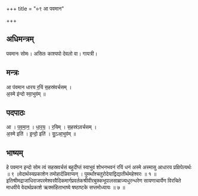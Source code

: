 +++
title = "०९ आ पवमान"

+++
## अधिमन्त्रम्
पवमानः सोमः। असितः काश्यपो देवलो वा। गायत्री।

## मन्त्रः
आ प॑वमान धारय र॒यिं स॒हस्र॑वर्चसम् ।  
अ॒स्मे इ॑न्दो स्वा॒भुव॑म् ॥

## पदपाठः
आ । प॒व॒मा॒न॒ । धा॒र॒य॒ । र॒यिम् । स॒हस्र॑ऽवर्चसम् ।  
अ॒स्मे इति॑ । इ॒न्दो॒ इति॑ । सु॒ऽआ॒भुव॑म् ॥

## भाष्यम्
हे पवमान इन्दो सोम त्वं सहस्रवर्चसं बहुदीप्तं स्वाभुवं शोभनभवनं रयिं धनं अस्मे अस्मासु आधारय प्रक्षिपेत्यर्थः ॥ ९ ॥वेदार्थस्यप्रकाशेन तमोहार्दन्निवाप्यन् । पुमर्थांश्चतुरोदेयाद्विद्यातीर्थमहेश्वरः ॥ १ ॥इतिश्रीमद्राजाधिराजपरमेश्वरवैदिकमार्गप्रवर्तकश्रीवीरबुक्कभूपालसाम्राज्यधुरन्धरेण सायणाचार्येण विरचिते माधवीये वेदार्थप्रकाशे ऋक्संहिताभाष्ये षष्ठाष्टके सप्तमोध्यायः ॥ ७ ॥